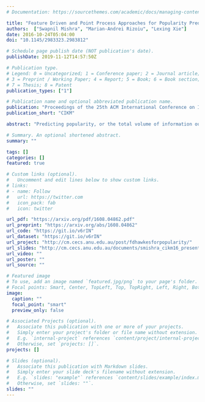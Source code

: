 ```yaml
---
# Documentation: https://sourcethemes.com/academic/docs/managing-content/

title: "Feature Driven and Point Process Approaches for Popularity Prediction"
authors:  ["Swapnil Mishra", "Marian-Andrei Rizoiu", "Lexing Xie"]
date: 2016-10-24T05:04:00
doi: "10.1145/2983323.2983812"

# Schedule page publish date (NOT publication's date).
publishDate: 2019-11-12T14:57:50Z

# Publication type.
# Legend: 0 = Uncategorized; 1 = Conference paper; 2 = Journal article;
# 3 = Preprint / Working Paper; 4 = Report; 5 = Book; 6 = Book section;
# 7 = Thesis; 8 = Patent
publication_types: ["1"]

# Publication name and optional abbreviated publication name.
publication: "Proceedings of the 25th ACM International Conference on Information and Knowledge Management"
publication_short: "CIKM"

abstract: "Predicting popularity, or the total volume of information outbreaks, is an important subproblem for understanding collective behavior in networks. Each of the two main types of recent approaches to the problem, feature-driven and generative models, have desired qualities and clear limitations. This paper bridges the gap between these solutions with a new hybrid approach and a new performance benchmark. We model each social cascade with a marked Hawkes self-exciting point process, and estimate the content virality, memory decay, and user influence. We then learn a predictive layer for popularity prediction using a collection of cascade history. To our surprise, Hawkes process with a predictive overlay outperform recent feature-driven and generative approaches on existing tweet data [44] and a new public benchmark on news tweets. We also found that a basic set of user features and event time summary statistics performs competitively in both classification and regression tasks, and that adding point process information to the feature set further improves predictions. From these observations, we argue that future work on popularity prediction should compare across feature-driven and generative modeling approaches in both classification and regression tasks."

# Summary. An optional shortened abstract.
summary: ""

tags: []
categories: []
featured: true

# Custom links (optional).
#   Uncomment and edit lines below to show custom links.
# links:
# - name: Follow
#   url: https://twitter.com
#   icon_pack: fab
#   icon: twitter

url_pdf: "https://arxiv.org/pdf/1608.04862.pdf"
url_preprint: "https://arxiv.org/abs/1608.04862"
url_code: "https://git.io/v6rIN"
url_dataset: "https://git.io/v6rIN"
url_project: "http://cm.cecs.anu.edu.au/post/fdhawkesforpopularity/"
url_slides: "http://cm.cecs.anu.edu.au/documents/smishra_cikm16_presentation.pdf"
url_video: ""
url_poster: ""
url_source: ""

# Featured image
# To use, add an image named `featured.jpg/png` to your page's folder. 
# Focal points: Smart, Center, TopLeft, Top, TopRight, Left, Right, BottomLeft, Bottom, BottomRight.
image: 
  caption: ""
  focal_point: "smart"
  preview_only: false

# Associated Projects (optional).
#   Associate this publication with one or more of your projects.
#   Simply enter your project's folder or file name without extension.
#   E.g. `internal-project` references `content/project/internal-project/index.md`.
#   Otherwise, set `projects: []`.
projects: []

# Slides (optional).
#   Associate this publication with Markdown slides.
#   Simply enter your slide deck's filename without extension.
#   E.g. `slides: "example"` references `content/slides/example/index.md`.
#   Otherwise, set `slides: ""`.
slides: ""
---
```

